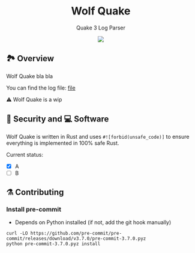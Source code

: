 <h1 align="center">
    Wolf Quake
</h1>

<p align="center">
    Quake 3 Log Parser
</p>

<div align="center">
    <a href="https://dl.circleci.com/status-badge/redirect/gh/nicolasauler/wolf_quake/tree/main">
        <img src="https://dl.circleci.com/status-badge/img/gh/nicolasauler/wolf_quake/tree/main.svg?style=shield&circle-token=CCIPRJ_GZJrRHrrjus3Jhk7LbZQ2s_66ce6241308ef46b8fb0db9f3da02230e410eb78" />
    </a>
</div>

## 🏞️ Overview

Wolf Quake bla bla

You can find the log file: [file](https://gist.github.com/cloudwalk-tests/be1b636e58abff14088c8b5309f575d8)

:warning: Wolf Quake is a wip

## 🦺 Security and 💻 Software

Wolf Quake is written in Rust and uses `#![forbid(unsafe_code)]` to ensure everything is implemented in 100% safe Rust.

Current status:
- [x] A
- [ ] B

## ⚗️ Contributing
### Install pre-commit
- Depends on Python installed (if not, add the git hook manually)

```shell
curl -LO https://github.com/pre-commit/pre-commit/releases/download/v3.7.0/pre-commit-3.7.0.pyz
python pre-commit-3.7.0.pyz install
```
